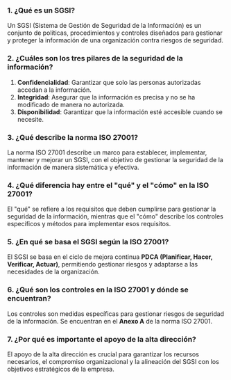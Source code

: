 ### 1. ¿Qué es un SGSI?
Un SGSI (Sistema de Gestión de Seguridad de la Información) es un conjunto de políticas, procedimientos y controles diseñados para gestionar y proteger la información de una organización contra riesgos de seguridad.

### 2. ¿Cuáles son los tres pilares de la seguridad de la información?
1. **Confidencialidad**: Garantizar que solo las personas autorizadas accedan a la información.  
2. **Integridad**: Asegurar que la información es precisa y no se ha modificado de manera no autorizada.  
3. **Disponibilidad**: Garantizar que la información esté accesible cuando se necesite.

### 3. ¿Qué describe la norma ISO 27001?
La norma ISO 27001 describe un marco para establecer, implementar, mantener y mejorar un SGSI, con el objetivo de gestionar la seguridad de la información de manera sistemática y efectiva.

### 4. ¿Qué diferencia hay entre el "qué" y el "cómo" en la ISO 27001?
El "qué" se refiere a los requisitos que deben cumplirse para gestionar la seguridad de la información, mientras que el "cómo" describe los controles específicos y métodos para implementar esos requisitos.

### 5. ¿En qué se basa el SGSI según la ISO 27001?
El SGSI se basa en el ciclo de mejora continua **PDCA (Planificar, Hacer, Verificar, Actuar)**, permitiendo gestionar riesgos y adaptarse a las necesidades de la organización.

### 6. ¿Qué son los controles en la ISO 27001 y dónde se encuentran?
Los controles son medidas específicas para gestionar riesgos de seguridad de la información. Se encuentran en el **Anexo A** de la norma ISO 27001.

### 7. ¿Por qué es importante el apoyo de la alta dirección?
El apoyo de la alta dirección es crucial para garantizar los recursos necesarios, el compromiso organizacional y la alineación del SGSI con los objetivos estratégicos de la empresa.
